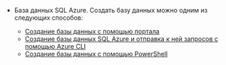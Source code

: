 
<!-- sql-database-connect-query-prerequisites-create-db-includes.md -->

- База данных SQL Azure. Создать базу данных можно одним из следующих способов:

   - [Создание базы данных с помощью портала](../articles/sql-database/sql-database-get-started-portal.md)
   - [Создание базы данных SQL Azure и отправка к ней запросов с помощью Azure CLI](../articles/sql-database/sql-database-get-started-cli.md)
   - [Создание базы данных с помощью PowerShell](../articles/sql-database/sql-database-get-started-powershell.md)
